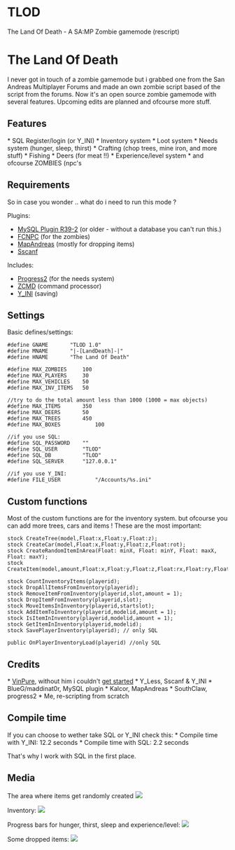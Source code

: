 # TLOD
The Land Of Death - A SA:MP Zombie gamemode (rescript)

<h1>The Land Of Death</h1>

I never got in touch of a zombie gamemode but i grabbed one from the San Andreas Multiplayer Forums and made an own zombie script based of the script from the forums. Now it's an open source zombie gamemode with several features. Upcoming edits are planned and ofcourse more stuff.

<h2>Features</h2>
* SQL Register/login (or Y_INI)
* Inventory system
* Loot system
* Needs system (hunger, sleep, thirst)
* Crafting (chop trees, mine iron, and more stuff)
* Fishing
* Deers (for meat !!)
* Experience/level system
* and ofcourse ZOMBIES (npc's

<h2>Requirements</h2>
So in case you wonder .. what do i need to run this mode ?

Plugins:
* <a href="https://github.com/pBlueG/SA-MP-MySQL/releases/tag/R39-2">MySQL Plugin R39-2</a> (or older - without a database you can't run this.) 
* <a href="https://github.com/zeelorenc/fcnpc">FCNPC</a> (for the zombies)
* <a href="http://forum.sa-mp.com/showthread.php?t=120013">MapAndreas</a> (mostly for dropping items)
* <a href="http://forum.sa-mp.com/showthread.php?t=120356">Sscanf</a> 

Includes:
* <a href="https://github.com/Southclaw/progress2">Progress2</a> (for the needs system)
* <a href="http://forum.sa-mp.com/showthread.php?t=91354">ZCMD</a> (command processor)
* <a href="http://forum.sa-mp.com/showthread.php?t=175565">Y_INI</a> (saving)

<h2>Settings</h2>
Basic defines/settings:

```PAWN
#define GNAME 		"TLOD 1.0"
#define MNAME 		"|-[LandDeath]-|"
#define HNAME 		"The Land Of Death"

#define MAX_ZOMBIES     100
#define MAX_PLAYERS     30
#define MAX_VEHICLES    50
#define MAX_INV_ITEMS   50

//try to do the total amount less than 1000 (1000 = max objects)
#define MAX_ITEMS       350
#define MAX_DEERS       50
#define MAX_TREES       450
#define MAX_BOXES		    100

//if you use SQL:
#define SQL_PASSWORD    ""
#define SQL_USER        "TLOD"
#define SQL_DB          "TLOD"
#define SQL_SERVER      "127.0.0.1"

//if you use Y_INI:
#define FILE_USER		    "/Accounts/%s.ini"
```

<h2>Custom functions</h2>
Most of the custom functions are for the inventory system. but ofcourse you can add more trees, cars and items !
These are the most important:

```PAWN
stock CreateTree(model,Float:x,Float:y,Float:z);
stock CreateCar(model,Float:x,Float:y,Float:z,Float:rot);
stock CreateRandomItemInArea(Float: minX, Float: minY, Float: maxX, Float: maxY);
stock CreateItem(model,amount,Float:x,Float:y,Float:z,Float:rx,Float:ry,Float:rz);

stock CountInventoryItems(playerid);
stock DropAllItemsFromInventory(playerid);
stock RemoveItemFromInventory(playerid,slot,amount = 1);
stock DropItemFromInventory(playerid,slot);
stock MoveItemsInInventory(playerid,startslot);
stock AddItemToInventory(playerid,modelid,amount = 1);
stock IsItemInInventory(playerid,modelid,amount = 1);
stock GetItemInInventory(playerid,modelid);
stock SavePlayerInventory(playerid); // only SQL

public OnPlayerInventoryLoad(playerid) //only SQL
```

<h2>Credits</h2>
* <a href="http://forum.sa-mp.com/showthread.php?t=528864">VinPure</a>, without him i couldn't <a href="http://forum.sa-mp.com/showthread.php?t=528864">get started</a>
* Y_Less, Sscanf & Y_INI
* BlueG/maddinat0r, MySQL plugin
* Kalcor, MapAndreas
* SouthClaw, progress2
* Me, re-scripting from scratch

<h2>Compile time</h2>
If you can choose to wether take SQL or Y_INI check this:
* Compile time with Y_INI: 12.2 seconds
* Compile time with SQL: 2.2 seconds

That's why I work with SQL in the first place. 

<h2>Media</h2>

The area where items get randomly created
<img src="http://pat.exp-gaming.net/TLOD/TLOD.png" />

Inventory:
<img src="http://pat.exp-gaming.net/TLOD/TLOD1.png" />

Progress bars for hunger, thirst, sleep and experience/level:
<img src="http://pat.exp-gaming.net/TLOD/TLOD2.png" />

Some dropped items:
<img src="http://pat.exp-gaming.net/TLOD/TLOD3.png" />
